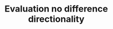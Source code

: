 ---
title: 'Evaluation no difference directionality'
field: 'is.evaluation.noDifferenceDirectionality'
slug: 'impact-evaluation-no-difference-directionality'
comment: 'select from control list'
required: False
vocabulary: 'vocabulary.txt'
module: 'Impact'
cluster: 'Impact'
policy: 'Controlled value. Single select from control list.'
---